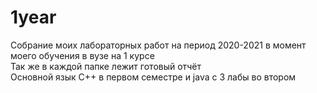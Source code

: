# 1year
Собрание моих лабораторных работ на период  2020-2021 в момент моего обучения в вузе на 1 курсе  
Так же в каждой папке лежит готовый отчёт  
Основной язык C++ в первом семестре и java с 3 лабы во втором  
